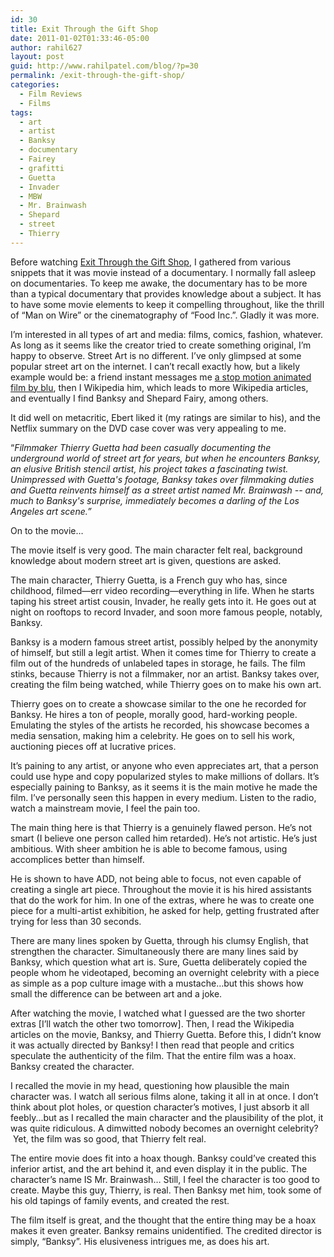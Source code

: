 ```yaml
---
id: 30
title: Exit Through the Gift Shop
date: 2011-01-02T01:33:46-05:00
author: rahil627
layout: post
guid: http://www.rahilpatel.com/blog/?p=30
permalink: /exit-through-the-gift-shop/
categories:
  - Film Reviews
  - Films
tags:
  - art
  - artist
  - Banksy
  - documentary
  - Fairey
  - grafitti
  - Guetta
  - Invader
  - MBW
  - Mr. Brainwash
  - Shepard
  - street
  - Thierry
---
```

Before watching <span style="text-decoration: underline;">Exit Through the Gift Shop</span>, I gathered from various snippets that it was movie instead of a documentary. I normally fall asleep on documentaries. To keep me awake, the documentary has to be more than a typical documentary that provides knowledge about a subject. It has to have some movie elements to keep it compelling throughout, like the thrill of “Man on Wire” or the cinematography of “Food Inc.”. Gladly it was more.

I’m interested in all types of art and media: films, comics, fashion, whatever. As long as it seems like the creator tried to create something original, I’m happy to observe. Street Art is no different. I’ve only glimpsed at some popular street art on the internet. I can’t recall exactly how, but a likely example would be: a friend instant messages me <a href="http://www.youtube.com/watch?v=uuGaqLT-gO4">a stop motion animated film by blu</a>, then I Wikipedia him, which leads to more Wikipedia articles, and eventually I find Banksy and Shepard Fairy, among others.

It did well on metacritic, Ebert liked it (my ratings are similar to his), and the Netflix summary on the DVD case cover was very appealing to me.

“<em>Filmmaker Thierry Guetta had been casually documenting the underground world of street art for years, but when he encounters Banksy, an elusive British stencil artist, his project takes a fascinating twist. Unimpressed with Guetta's footage, Banksy takes over filmmaking duties and Guetta reinvents himself as a street artist named Mr. Brainwash -- and, much to Banksy's surprise, immediately becomes a darling of the Los Angeles art scene.</em><em>”</em>

On to the movie…

The movie itself is very good. The main character felt real, background knowledge about modern street art is given, questions are asked.

The main character, Thierry Guetta, is a French guy who has, since childhood, filmed—err video recording—everything in life. When he starts taping his street artist cousin, Invader, he really gets into it. He goes out at night on rooftops to record Invader, and soon more famous people, notably, Banksy.

Banksy is a modern famous street artist, possibly helped by the anonymity of himself, but still a legit artist. When it comes time for Thierry to create a film out of the hundreds of unlabeled tapes in storage, he fails. The film stinks, because Thierry is not a filmmaker, nor an artist. Banksy takes over, creating the film being watched, while Thierry goes on to make his own art.

Thierry goes on to create a showcase similar to the one he recorded for Banksy. He hires a ton of people, morally good, hard-working people. Emulating the styles of the artists he recorded, his showcase becomes a media sensation, making him a celebrity. He goes on to sell his work, auctioning pieces off at lucrative prices.

It’s paining to any artist, or anyone who even appreciates art, that a person could use hype and copy popularized styles to make millions of dollars. It’s especially paining to Banksy, as it seems it is the main motive he made the film. I’ve personally seen this happen in every medium. Listen to the radio, watch a mainstream movie, I feel the pain too.

The main thing here is that Thierry is a genuinely flawed person. He’s not smart (I believe one person called him retarded). He’s not artistic. He’s just ambitious. With sheer ambition he is able to become famous, using accomplices better than himself.

He is shown to have ADD, not being able to focus, not even capable of creating a single art piece. Throughout the movie it is his hired assistants that do the work for him. In one of the extras, where he was to create one piece for a multi-artist exhibition, he asked for help, getting frustrated after trying for less than 30 seconds.

There are many lines spoken by Guetta, through his clumsy English, that strengthen the character. Simultaneously there are many lines said by Banksy, which question what art is. Sure, Guetta deliberately copied the people whom he videotaped, becoming an overnight celebrity with a piece as simple as a pop culture image with a mustache…but this shows how small the difference can be between art and a joke.

After watching the movie, I watched what I guessed are the two shorter extras [I’ll watch the other two tomorrow]. Then, I read the Wikipedia articles on the movie, Banksy, and Thierry Guetta. Before this, I didn’t know it was actually directed by Banksy! I then read that people and critics speculate the authenticity of the film. That the entire film was a hoax. Banksy created the character.

I recalled the movie in my head, questioning how plausible the main character was. I watch all serious films alone, taking it all in at once. I don’t think about plot holes, or question character’s motives, I just absorb it all feebly...but as I recalled the main character and the plausibility of the plot, it was quite ridiculous. A dimwitted nobody becomes an overnight celebrity?  Yet, the film was so good, that Thierry felt real.

The entire movie does fit into a hoax though. Banksy could’ve created this inferior artist, and the art behind it, and even display it in the public. The character’s name IS Mr. Brainwash… Still, I feel the character is too good to create. Maybe this guy, Thierry, is real. Then Banksy met him, took some of his old tapings of family events, and created the rest.

The film itself is great, and the thought that the entire thing may be a hoax makes it even greater. Banksy remains unidentified. The credited director is simply, “Banksy”. His elusiveness intrigues me, as does his art.